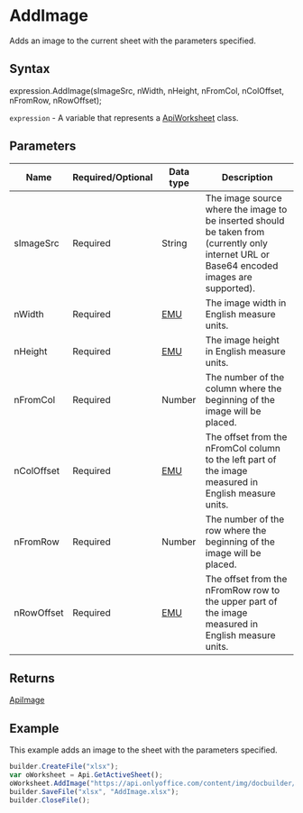 # AddImage

Adds an image to the current sheet with the parameters specified.

## Syntax

expression.AddImage(sImageSrc, nWidth, nHeight, nFromCol, nColOffset, nFromRow, nRowOffset);

`expression` - A variable that represents a [ApiWorksheet](../ApiWorksheet.md) class.

## Parameters

| **Name** | **Required/Optional** | **Data type** | **Description** |
| ------------- | ------------- | ------------- | ------------- |
| sImageSrc | Required | String | The image source where the image to be inserted should be taken from (currently only internet URL or Base64 encoded images are supported). |
| nWidth | Required | [EMU](../../../Enumerations/Emu.md) | The image width in English measure units. |
| nHeight | Required | [EMU](../../../Enumerations/Emu.md) | The image height in English measure units. |
| nFromCol | Required | Number | The number of the column where the beginning of the image will be placed. |
| nColOffset | Required | [EMU](../../../Enumerations/Emu.md) | The offset from the nFromCol column to the left part of the image measured in English measure units. |
| nFromRow | Required | Number | The number of the row where the beginning of the image will be placed. |
| nRowOffset | Required | [EMU](../../../Enumerations/Emu.md) | The offset from the nFromRow row to the upper part of the image measured in English measure units. |

## Returns

[ApiImage](../../ApiImage/ApiImage.md)

## Example

This example adds an image to the sheet with the parameters specified.

```javascript
builder.CreateFile("xlsx");
var oWorksheet = Api.GetActiveSheet();
oWorksheet.AddImage("https://api.onlyoffice.com/content/img/docbuilder/examples/coordinate_aspects.png", 60 * 36000, 35 * 36000, 0, 2 * 36000, 0, 3 * 36000);
builder.SaveFile("xlsx", "AddImage.xlsx");
builder.CloseFile();
```